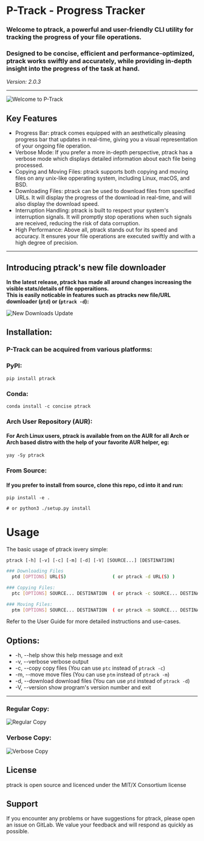 # P-Track - Progress Tracker

### Welcome to ptrack, a powerful and user-friendly CLI utility for tracking the progress of your file operations.
### Designed to be concise, efficient and performance-optimized, ptrack works swiftly and accurately, while providing in-depth insight into the progress of the task at hand.

*Version: 2.0.3*

***

![Welcome to P-Track](./.gitlab/media/main.gif)

## Key Features

+ Progress Bar: ptrack comes equipped with an aesthetically pleasing progress bar that updates in real-time, giving you a visual representation of your ongoing file operation.
+ Verbose Mode: If you prefer a more in-depth perspective, ptrack has a verbose mode which displays detailed information about each file being processed.
+ Copying and Moving Files: ptrack supports both copying and moving files on any unix-like opperating system, including Linux, macOS, and BSD.
+ Downloading Files: ptrack can be used to download files from specified URLs. It will display the progress of the download in real-time, and will also display the download speed.
+ Interruption Handling: ptrack is built to respect your system's interruption signals. It will promptly stop operations when such signals are received, reducing the risk of data corruption.
+ High Performance: Above all, ptrack stands out for its speed and accuracy. It ensures your file operations are executed swiftly and with a high degree of precision.

***

## Introducing ptrack's new file downloader

**In the latest release, ptrack has made all around changes increasing the visible stats/details of file opperaitions.**<br>
**This is easily noticable in features such as ptracks new file/URL downloader (`ptd`) or (`ptrack -d`):**

![New Downloads Update](./.gitlab/media/new-download.gif)


## Installation:

### **P-Track** can be acquired from various platforms:

### **PyPI**:
    pip install ptrack

### **Conda**:
    conda install -c concise ptrack

### **Arch User Repository (AUR)**:
#### For Arch Linux users, ptrack is available from on the AUR for all Arch or Arch based distro with the help of your favorite AUR helper, eg:
    yay -Sy ptrack

### **From Source**:
#### If you prefer to install from source, clone this repo, cd into it and run:
    pip install -e .

    # or python3 ./setup.py install



# Usage

The basic usage of ptrack isvery simple:

`ptrack [-h] [-v] [-c] [-m] [-d] [-V] [SOURCE...] [DESTINATION]`

```bash
### Downloading Files
  ptd [OPTIONS] URL(S)                 ( or ptrack -d URL(S) )

### Copying Files:
  ptc [OPTIONS] SOURCE... DESTINATION  ( or ptrack -c SOURCE... DESTINATION )

### Moving Files:
  ptm [OPTIONS] SOURCE... DESTINATION  ( or ptrack -m SOURCE... DESTINATION )
```

Refer to the User Guide for more detailed instructions and use-cases.


## Options:

* -h, --help      show this help message and exit
* -v, --verbose   verbose output
* -c, --copy      copy files (You can use `ptc` instead of `ptrack -c`)
* -m, --move      move files (You can use `ptm` instead of `ptrack -m`)
* -d, --download  download files (You can use `ptd` instead of `ptrack -d`)
* -V, --version   show program's version number and exit


***


### Regular Copy:
![Regular Copy](./.gitlab/media/copy.gif)

### Verbose Copy:
![Verbose Copy](./.gitlab/media/vcopy.gif)


## License
ptrack is open source and licenced under the MIT/X Consortium license

## Support
If you encounter any problems or have suggestions for ptrack, please open an issue on GitLab. We value your feedback and will respond as quickly as possible.


